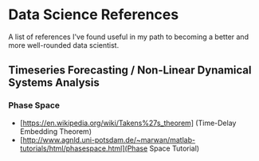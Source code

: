 # Data Science References

A list of references I've found useful in my path to becoming a better and more well-rounded data scientist. 

## Timeseries Forecasting / Non-Linear Dynamical Systems Analysis

### Phase Space
- [https://en.wikipedia.org/wiki/Takens%27s_theorem] (Time-Delay Embedding Theorem)
- [http://www.agnld.uni-potsdam.de/~marwan/matlab-tutorials/html/phasespace.html](Phase Space Tutorial)
